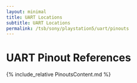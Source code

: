 ```yaml
---
layout: minimal
title: UART Locations
subtitle: UART Locations
permalink: /tsb/sony/playstation5/uart/pinouts
---
```


# UART Pinout References

{% include_relative PinoutsContent.md %}

